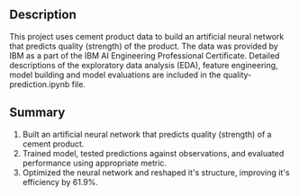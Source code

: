 ## Description
This project uses cement product data to build an artificial neural network that predicts quality (strength) of the product. The data was provided by IBM as a part of the IBM AI Engineering Professional Certificate.
Detailed descriptions of the exploratory data analysis (EDA), feature engineering, model building and model evaluations are included in the quality-prediction.ipynb file.

## Summary
1. Built an artificial neural network that predicts quality (strength) of a cement product.
2. Trained model, tested predictions against observations, and evaluated performance using appropriate metric.
3. Optimized the neural network and reshaped it's structure, improving it's efficiency by 61.9%.
